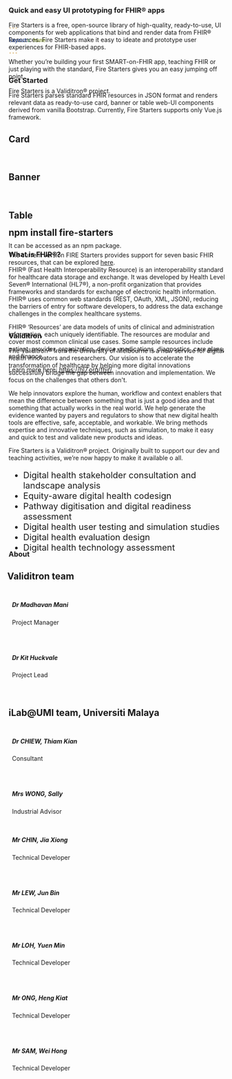 ```yaml
---

layout: home

---
```





<!-- Custom home layout -->

<script setup>

import patientCard from "./ui-components/vue-components/patient-card/TC1.vue"

// import patientBanner from "./ui-components/vue-components/patient-banner/TC1.vue"

// import patientTable from "./ui-components/vue-components/patient-table/TC1.vue"

</script>

<section class="main-content">
    <section class="home-block content-block">
      <div class="container">
       <div class="row" style="margin-top: -140px">
          <div class="col-sm-12 col-md-6 order-md-1 order-2">
            <div class="left">
              <h1 class="text-primary title">
              Quick and easy UI prototyping for FHIR® apps
             </h1>
              <p class="desp">
                Fire Starters is a free, open-source library of high-quality,
                ready-to-use, UI components for web applications that bind and
              render data from FHIR® Resources. Fire Starters make it easy to
                ideate and prototype user experiences for FHIR-based apps.
                <br /><br />Whether you’re building your first SMART-on-FHIR
                app, teaching FHIR or just playing with the standard, Fire
                Starters gives you an easy jumping off point.
                <br /><br />Fire Starters is a Validitron® project.
              </p>
            </div>
         </div>
          <div class="col-sm-12 col-md-6 order-md-2 order-1">
            <img
              class="img-fluid"
              src="/assets/images/main-block-img.png"
              alt=""
            />
          </div>
        </div>
      </div>
  </section>
   <section class="how-it-works-block content-block" style="margin-top: -80px">
      <div class="container">
        <div class="row">
          <div class="col-sm-12">
         <h1 class="text-primary title">Get Started</h1>
            <p class="desp">
              Fire Starters parses standard FHIR resources in JSON format and
              renders relevant data as ready-to-use card, banner or table web-UI
              components derived from vanilla Bootstrap. Currently, Fire
              Starters supports only Vue.js framework.
            </p>
          </div>
       </div>
        <h2 class="text-primary title">Card</h2>
        <div style="width: 600px" class="d-flex align-items-start gap-1 col-sm-12">
      <ClientOnly>
          <patientCard />
        </ClientOnly>
        </div>
        <div class="d-flex align-items-start gap-1 col-sm-12">
          <!-- <immunization-card :data="fhirJson"/> -->
        </div>
        <br>
        <h2 class="text-primary title">Banner</h2>
       <div class="d-flex align-items-start gap-1 col-sm-12">
          <!-- <patientBanner /> -->
        </div>
      <br>
        <h2 class="text-primary title">Table</h2>
        <div class="d-flex align-items-start gap-1 col-sm-12">
          <!-- <patientTable /> -->
        </div>
        <br>
        <div class="row">
          <div class="col-sm-12">
            <p class="desp">It can be accessed as an npm package.</p>
          </div>
        </div>
      </div>
    </section>
    <section class="github-block content-block" style="margin-top: -80px">
      <div class="container">
        <div class="row">
          <div class="col-sm-12">
         <div class="row">
              <div class="col-sm-12">
                <div class="instruct-box">
                  <div class="card clipboard mt-4 p-3">
                    <div class="left">
                      <h2 class="fw-normal copy-text text-gray-dark mb-0">
                        npm install fire-starters
                     </h2>
                    </div>
                    <div class="ms-auto copy-btn">
                      <img src="/assets/images/clipboard-img.png" alt="" />
                    </div>
                  </div>
                </div>
            </div>
            </div>
            <div class="row">
              <div class="col-sm-12">
                <p class="desp">
                 The current version FIRE Starters provides support for seven
                  basic FHIR resources, that can be explored
                  <a href="ui-components-cards.html">here</a>.
                </p>
              </div>
            </div>
          </div>
      </div>
      </div>
    </section>
    <section class="how-it-works-block content-block" style="margin-top: -60px">
      <div class="container">
        <div class="row">
         <div class="col-sm-12">
            <h1 class="text-primary title">What is FHIR®?</h1>
            <p class="desp">
                  FHIR® (Fast Health Interoperability Resource) is an
                  interoperability standard for healthcare data storage and
                exchange. It was developed by Health Level Seven®
                  International (HL7®), a non-profit organization that provides
                 frameworks and standards for exchange of electronic health
                  information. FHIR® uses common web standards (REST, OAuth,
                  XML, JSON), reducing the barriers of entry for software
                  developers, to address the data exchange challenges in the
                  complex healthcare systems.
                </p>
                <p class="desp">
                 FHIR® ‘Resources’ are data models of units of clinical and
                  administration information, each uniquely identifiable. The
                 resources are modular and cover most common clinical use
                 cases. Some sample resources include patient, provider,
                  organization, device, medications, diagnostics, care plans,
                  and finance.
                </p>
                <p class="desp">Learn more here: <a href="https://hl7.org/fhir/">https://hl7.org/fhir/</a></p>
          </div>
        </div>
      </div>
    </section>
  <section class="validitron-block content-block" style="margin-top: -120px">
      <div class="container">
        <div class="row">
          <div class="col-md-8 order-md-1 order-2">
          <div class="left">
              <h1 class="text-primary title"></h1>
              <div class="list-box">
              </div>
            </div>
          </div>
        </div>
      </div>
   </section>
    <section class="validitron-block content-block" style="margin-top: -30px">
      <div class="container">
        <div class="row">
          <h1 class="text-primary title">Validitron</h1>
          <div class="col-md-8 order-md-1 order-2">
            <div class="left">
              <div class="list-box">
                <p class="desp">
                The Validitron® from the University of Melbourne is a new
                 service for digital health innovators and researchers. Our
                 vision is to accelerate the transformation of healthcare by
                  helping more digital innovations successfully bridge the gap
                  between innovation and implementation. We focus on the
                  challenges that others don't.
                </p>
               <p class="desp">
                  We help innovators explore the human, workflow and context
                  enablers that mean the difference between something that is
                  just a good idea and that something that actually works in the
                  real world. We help generate the evidence wanted by payers and
                  regulators to show that new digital health tools are
                  effective, safe, acceptable, and workable. We bring methods
                  expertise and innovative techniques, such as simulation, to
                  make it easy and quick to test and validate new products and
                  ideas.
                </p>
                <p class="desp">
                  Fire Starters is a Validitron® project. Originally built to
                  support our dev and teaching activities, we’re now happy to
                  make it available o all.
                </p>
              <ul style="list-style-type: disc; font-size: 20px">
                  <li>Digital health stakeholder consultation and landscape analysis</li>
                  <li>Equity-aware digital health codesign</li>
                  <li>Pathway digitisation and digital readiness assessment</li>
                  <li>Digital health user testing and simulation studies</li>
                 <li>Digital health evaluation design</li>
                  <li>Digital health technology assessment</li>
                </ul>
              </div>
            </div>
          </div>
          <div class="col-md-4 order-md-2">
            <img
             class="img-fluid"
              src="/assets/images/validtron-block-img.png"
              alt=""
            />
          </div>
      </div>
      </div>
   </section>
         <section class="team-block content-block" style="margin-top: -50px">
      <div class="container">
       <div class="row">
          <div class="col-sm-12">
            <h1 class="text-primary title">About</h1>
            <div class="row team-container" >
              <h2 class="text-primary title" style="margin-left: -3px !important;">Validitron team</h2>
              <div class="item p-4 col-12 col-md-4" style="padding: 8px !important">
                <div class="desp mt-1" >
                  <h5 class="name fw-semibold"> Dr Madhavan Mani</h5>
                  <p class="role">Project Manager</p>
                  <div class="social-list">
                    <a href="https://www.linkedin.com/in/madhavanmani">
                      <h2>
                        <i
                          class="fa fa-linkedin text-gray-dark"
                          aria-hidden="true"
                       ></i>
                      </h2>
                   </a>
               </div>
               </div>
              </div>
              <div class="item p-4 col-12 col-md-4" style="padding: 8px !important">
               <div class="desp mt-1">
                  <h5 class="name fw-semibold"> Dr Kit Huckvale</h5>
                  <p class="role">Project Lead</p>
                  <div class="social-list">
                    <a href="https://findanexpert.unimelb.edu.au/profile/900311-kit-huckvale">
                     <h2>
                        <i
                         class="fa fa-linkedin text-gray-dark"
                         aria-hidden="true"
                       ></i>
                      </h2>
                   </a>
                  </div>
                </div>
              </div>
              <h2 class="text-primary title">iLab@UMI team, Universiti Malaya</h2>
              <div class="item p-4 col-12 col-md-4" style="padding: 8px !important">
                <div class="desp mt-1">
                <h5 class="name fw-semibold">Dr CHIEW, Thiam Kian</h5>
                  <p class="role">Consultant</p>
                 <div class="social-list">
                    <a href="https://www.linkedin.com/in/chiew-thiam-kian-43999539/">
                      <h2>
                        <i
                        class="fa fa-linkedin text-gray-dark"
                          aria-hidden="true"
                       ></i>
                      </h2>
                    </a>
                  </div>
              </div>
             </div>
              <div class="item p-4 col-12 col-md-4" style="padding: 8px !important">
                <div class="desp mt-1">
                 <h5 class="name fw-semibold">Mrs WONG, Sally</h5>
                 <p class="role">Industrial Advisor</p>
               </div>
              </div>
              <div class="item p-4 col-12 col-md-4" style="padding: 8px !important">
              <div class="desp mt-1">
                  <h5 class="name fw-semibold">Mr CHIN, Jia Xiong</h5>
                  <p class="role">Technical Developer</p>
                  <div class="social-list">
                   <a href="https://www.linkedin.com/in/chin-jia-xiong-60995417b/">
                      <h2>
                        <i
                          class="fa fa-linkedin text-gray-dark"
                          aria-hidden="true"
                        ></i>
                      </h2>
                    </a>
                  </div>
                </div>
              </div>
              <div class="item p-4 col-12 col-md-4" style="padding: 8px !important">
                <div class="desp mt-1">
                  <h5 class="name fw-semibold">Mr LEW, Jun Bin</h5>
                  <p class="role">Technical Developer</p>
                  <div class="social-list">
                    <a href="https://www.linkedin.com/in/lew-jun-bin-90966a1a8/">
                      <h2>
                        <i
                        class="fa fa-linkedin text-gray-dark"
                         aria-hidden="true"
                        ></i>
                     </h2>
                   </a>
                  </div>
                </div>
           </div>
             <div class="item p-4 col-12 col-md-4" style="padding: 8px !important">
               <div class="desp mt-1">
                  <h5 class="name fw-semibold">Mr LOH, Yuen Min</h5>
                  <p class="role">Technical Developer</p>
              <div class="social-list">
                   <a href="https://www.linkedin.com/in/loh-yuen-min-651794227/">
                      <h2>
                        <i
                         class="fa fa-linkedin text-gray-dark"
                          aria-hidden="true"
                        ></i>
                      </h2>
                    </a>
                </div>
               </div>
              </div>
             <div class="item p-4 col-12 col-md-4" style="padding: 8px !important">
                <div class="desp mt-1">
                  <h5 class="name fw-semibold">Mr ONG, Heng Kiat</h5>
                  <p class="role">Technical Developer</p>
                  <div class="social-list">
                    <a href="https://www.linkedin.com/in/heng-kiat-ong-838a27185/">
                      <h2>
                        <i
                          class="fa fa-linkedin text-gray-dark"
                          aria-hidden="true"
                        ></i>
                   </h2>
                   </a>
                  </div>
                </div>
              </div>
              <div class="item p-4 col-12 col-md-4" style="padding: 8px !important">
                <div class="desp mt-1">
                  <h5 class="name fw-semibold">Mr SAM, Wei Hong</h5>
                  <p class="role">Technical Developer</p>
                <div class="social-list">
                  <a href="https://www.linkedin.com/in/wei-hong-sam/">
                      <h2>
                  <i
                        class="fa fa-linkedin text-gray-dark"
                         aria-hidden="true"
                     ></i>
                    </h2>
                  </a>
                 </div>
              </div>
            </div>
           </div>
        </div>
       </div>
    </div>
  </section>
  </section>